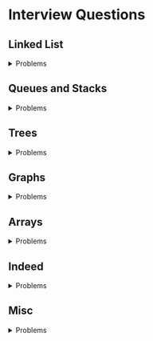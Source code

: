 # Interview Questions

## Linked List
<details>
  <summary>Problems</summary>
    <ol>
      <li><a href="https://github.com/LenarBad/interview-questions/blob/main/linked-list/reverse-linkedlist.java">Reverse linked list</a></li>
      <li><a href="https://github.com/LenarBad/interview-questions/blob/main/linked-list/reverse-linkedlist-between.java">Reverse linked list between</a></li>
      <li><a href="https://github.com/LenarBad/interview-questions/blob/main/linked-list/merge-2-sorted-lists.java">Merge 2 sorted lists</a></li>
      <li><a href="https://github.com/LenarBad/interview-questions/blob/main/linked-list/merge-k-sorted-lists.java">Merge K sorted lists</a></li>
    </ol>
</details>

## Queues and Stacks
<details>
  <summary>Problems</summary>
    <ol>
      <li><a href="https://github.com/LenarBad/interview-questions/blob/main/queues-stacks/implement-queue-using-two-stacks.java">Implement Queue Using 2 stacks</a></li>
      <li><a href="https://github.com/LenarBad/interview-questions/blob/main/queues-stacks/implement-stack-using-queue.java">Implement Stack Using Stack</a></li>
    </ol>
</details>

## Trees
<details>
  <summary>Problems</summary>
    <ol>
      <li><a href="https://github.com/LenarBad/interview-questions/blob/main/trees/max-path-sum-between-leaves-in-beenary-tree.java">Max Path between Leaves</a></li>
      <li><a href="https://github.com/LenarBad/interview-questions/blob/main/trees/max-depth-of-binary-tree.java">Max Depth of Binary Tree</a></li>
      <li><a href="https://github.com/LenarBad/interview-questions/blob/main/trees/min-depth-of-binary-tree.java">Min Depth of Binary Tree</a></li>
      <li><a href="https://github.com/LenarBad/interview-questions/blob/main/trees/tree-level-order-traversal.java">Binary Tree Level Order Traversal</a> - <a href="https://leetcode.com/problems/binary-tree-level-order-traversal/" traget="_blank">102. Leetcode</a>
      </li>
      <li><a href="https://github.com/LenarBad/interview-questions/blob/main/trees/minimal-cost-leaf-in-tree.java">Find Minimal Cost Leaf in a Tree</a></li>
      <li><a href="https://github.com/LenarBad/interview-questions/blob/main/trees/kth-smallest-node-in-bst.java">Kth Smallest Node in Binary Search Tree</a></li>
    </ol>
</details>

## Graphs
<details>
  <summary>Problems</summary>
    <ol>
      <li><a href="https://github.com/LenarBad/interview-questions/blob/main/graphs/nearest-distance-between-x-and-y-in-maze.java">Find the nearest distance between Xs and Ys in a maze</a></li>
    </ol>
</details>

## Arrays
<details>
  <summary>Problems</summary>
    <ol>
      <li><a href="https://github.com/LenarBad/interview-questions/blob/main/arrays/remove-overlapping-intervals.java">Remove overlapping intervals</a></li>
    </ol>
</details>

## Indeed
<details>
  <summary>Problems</summary>
    <ol>
      <li><a href="https://github.com/LenarBad/interview-questions/blob/main/indeed/title-normalizer.java">Title Normilizer</a></li>
      <li><a href="https://github.com/LenarBad/interview-questions/blob/main/indeed/tokenizer.java">String tokenizer</a></li>
      <li><a href="https://github.com/LenarBad/interview-questions/blob/main/indeed/versioned-resume-store.java">Versioned Resume Store</a></li>
    </ol>
</details>

## Misc
<details>
  <summary>Problems</summary>
    <ol>
      <li><a href="https://github.com/LenarBad/interview-questions/blob/main/misc/custom-comparator.java">Custom comparator with PriorityQueue</a></li>
      <li><a href="https://github.com/LenarBad/interview-questions/blob/main/misc/multpe-fields-comparator.java">Multiple fields comparator</a></li>
      <li><a href="https://github.com/LenarBad/interview-questions/blob/main/misc/main-interfaces.md">Main Interfaces</a></li>
    </ol>
</details>
